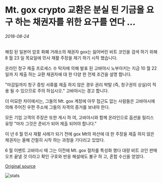 # Mt. gox crypto 교환은 분실 된 기금을 요구 하는 채권자를 위한 요구를 연다 ...

###### 2018-08-24

해킹 된 일본어 암호 화폐 거래소의 채권자 gox는 잃어버린 비트 코인을 검색 하기 위해 8 월 23 일 목요일에 민사 재활 주장을 제기 하기 시작 했습니다.

온라인 청구 제출 프로세스 수 탁자에 의해 발표 된 고바야시 노부아키는 지금 10 월 22 일까 지 제출 하는 교환 채권자에 대 한 다양 한 전제 조건을 설명 합니다.

"마감일까지 청구 증빙 서류를 제출 하지 않은 경우 권리 박탈 (즉, 청구권의 상실)이 적용 될 수 있으므로 주의 하십시오." 고바야시는 경고 합니다.

더 미묘한 차이에서는, 그들의 Mt. gox 계정에 아무 접근도 없는 사람들은 고바야시에 의해 주어진 우편 주소에 그들의 자격의 증거를 보내야 한다.

모든 기업 고객의 주장은 또한 게시 하 여, 고바야시와 함께 온라인으로 옵션을 릴리스 유망 "마자 그것은 준비가 되어 제출 되어야 합니다."

이 년 6 월 민사 재활 사례가 되기 전에 gox Mt의 파산에 대 한 주장을 제출 하지 않은 채권자는 올해 간절히 시작 하는 과정을 기다리고 있었다.

6 월 이벤트 고바야시 때 그는 이전에 Mt. gox 절차를 특성화 했다 대량 비트 코인 판매 오프 끝낼 것 이라고 확인 구호와 반응 해설에도 불구 하 고, 혼합 수신을 얻었다.

[Original source](https://cointelegraph.com/news/mt-gox-crypto-exchange-opens-claims-for-creditors-to-request-lost-funds)

![stats](https://c.statcounter.com/11760860/0/a89fa40b/1/ "stats")